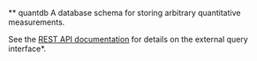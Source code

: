 ** quantdb
A database schema for storing arbitrary quantitative measurements.

See the [REST API documentation](./docs/api.org) for details on
the external query interface*.
